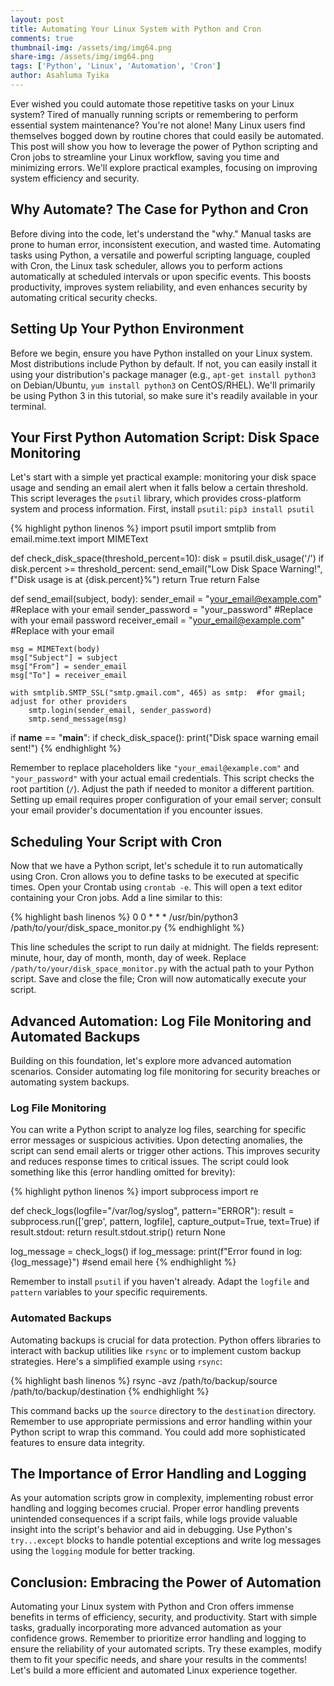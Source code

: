 ```yaml
---
layout: post
title: Automating Your Linux System with Python and Cron
comments: true
thumbnail-img: /assets/img/img64.png
share-img: /assets/img/img64.png
tags: ['Python', 'Linux', 'Automation', 'Cron']
author: Asahluma Tyika
---
```


Ever wished you could automate those repetitive tasks on your Linux system?  Tired of manually running scripts or remembering to perform essential system maintenance?  You're not alone!  Many Linux users find themselves bogged down by routine chores that could easily be automated. This post will show you how to leverage the power of Python scripting and Cron jobs to streamline your Linux workflow, saving you time and minimizing errors.  We'll explore practical examples, focusing on improving system efficiency and security.

## Why Automate?  The Case for Python and Cron

Before diving into the code, let's understand the "why."  Manual tasks are prone to human error, inconsistent execution, and wasted time.  Automating tasks using Python, a versatile and powerful scripting language, coupled with Cron, the Linux task scheduler, allows you to perform actions automatically at scheduled intervals or upon specific events.  This boosts productivity, improves system reliability, and even enhances security by automating critical security checks.

## Setting Up Your Python Environment

Before we begin, ensure you have Python installed on your Linux system.  Most distributions include Python by default. If not, you can easily install it using your distribution's package manager (e.g., `apt-get install python3` on Debian/Ubuntu, `yum install python3` on CentOS/RHEL).  We'll primarily be using Python 3 in this tutorial, so make sure it's readily available in your terminal.

## Your First Python Automation Script: Disk Space Monitoring

Let's start with a simple yet practical example: monitoring your disk space usage and sending an email alert when it falls below a certain threshold. This script leverages the `psutil` library, which provides cross-platform system and process information.  First, install `psutil`:  `pip3 install psutil`

{% highlight python linenos %}
import psutil
import smtplib
from email.mime.text import MIMEText

def check_disk_space(threshold_percent=10):
    disk = psutil.disk_usage('/')
    if disk.percent >= threshold_percent:
        send_email("Low Disk Space Warning!", f"Disk usage is at {disk.percent}%")
        return True
    return False

def send_email(subject, body):
    sender_email = "your_email@example.com" #Replace with your email
    sender_password = "your_password" #Replace with your email password
    receiver_email = "your_email@example.com" #Replace with your email

    msg = MIMEText(body)
    msg["Subject"] = subject
    msg["From"] = sender_email
    msg["To"] = receiver_email

    with smtplib.SMTP_SSL("smtp.gmail.com", 465) as smtp:  #for gmail; adjust for other providers
        smtp.login(sender_email, sender_password)
        smtp.send_message(msg)

if __name__ == "__main__":
    if check_disk_space():
        print("Disk space warning email sent!")
{% endhighlight %}

Remember to replace placeholders like `"your_email@example.com"` and `"your_password"` with your actual email credentials.  This script checks the root partition (`/`). Adjust the path if needed to monitor a different partition.  Setting up email requires proper configuration of your email server; consult your email provider's documentation if you encounter issues.

## Scheduling Your Script with Cron

Now that we have a Python script, let's schedule it to run automatically using Cron. Cron allows you to define tasks to be executed at specific times.  Open your Crontab using `crontab -e`. This will open a text editor containing your Cron jobs.  Add a line similar to this:


{% highlight bash linenos %}
0 0 * * * /usr/bin/python3 /path/to/your/disk_space_monitor.py
{% endhighlight %}


This line schedules the script to run daily at midnight.  The fields represent:  minute, hour, day of month, month, day of week.  Replace `/path/to/your/disk_space_monitor.py` with the actual path to your Python script.  Save and close the file; Cron will now automatically execute your script.


## Advanced Automation: Log File Monitoring and Automated Backups

Building on this foundation, let's explore more advanced automation scenarios.  Consider automating log file monitoring for security breaches or automating system backups.

### Log File Monitoring

You can write a Python script to analyze log files, searching for specific error messages or suspicious activities.  Upon detecting anomalies, the script can send email alerts or trigger other actions.  This improves security and reduces response times to critical issues. The script could look something like this (error handling omitted for brevity):

{% highlight python linenos %}
import subprocess
import re

def check_logs(logfile="/var/log/syslog", pattern="ERROR"):
    result = subprocess.run(['grep', pattern, logfile], capture_output=True, text=True)
    if result.stdout:
        return result.stdout.strip()
    return None

log_message = check_logs()
if log_message:
    print(f"Error found in log: {log_message}") #send email here
{% endhighlight %}


Remember to install `psutil` if you haven't already. Adapt the `logfile` and `pattern` variables to your specific requirements.


### Automated Backups

Automating backups is crucial for data protection.  Python offers libraries to interact with backup utilities like `rsync` or to implement custom backup strategies.   Here's a simplified example using `rsync`:

{% highlight bash linenos %}
rsync -avz /path/to/backup/source /path/to/backup/destination
{% endhighlight %}

This command backs up the `source` directory to the `destination` directory.  Remember to use appropriate permissions and error handling within your Python script to wrap this command.  You could add more sophisticated features to ensure data integrity.


##  The Importance of Error Handling and Logging

As your automation scripts grow in complexity, implementing robust error handling and logging becomes crucial.  Proper error handling prevents unintended consequences if a script fails, while logs provide valuable insight into the script's behavior and aid in debugging.  Use Python's `try...except` blocks to handle potential exceptions and write log messages using the `logging` module for better tracking.

## Conclusion:  Embracing the Power of Automation

Automating your Linux system with Python and Cron offers immense benefits in terms of efficiency, security, and productivity.  Start with simple tasks, gradually incorporating more advanced automation as your confidence grows.  Remember to prioritize error handling and logging to ensure the reliability of your automated scripts.  Try these examples, modify them to fit your specific needs, and share your results in the comments!  Let's build a more efficient and automated Linux experience together.

